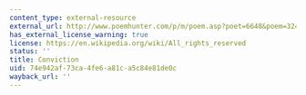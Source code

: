 ```yaml
---
content_type: external-resource
external_url: http://www.poemhunter.com/p/m/poem.asp?poet=6648&poem=32451
has_external_license_warning: true
license: https://en.wikipedia.org/wiki/All_rights_reserved
status: ''
title: Conviction
uid: 74e942af-73ca-4fe6-a81c-a5c84e81de0c
wayback_url: ''
---
```

